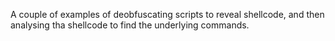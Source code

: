 A couple of examples of deobfuscating scripts to reveal shellcode, and then analysing tha shellcode to find the underlying commands.
